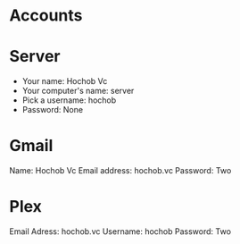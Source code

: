 # Accounts

# Server

- Your name: Hochob Vc
- Your computer's name: server
- Pick a username: hochob
- Password: None



# Gmail

Name: Hochob Vc
Email address: hochob.vc
Password: Two

# Plex

Email Adress: hochob.vc
Username: hochob
Password: Two